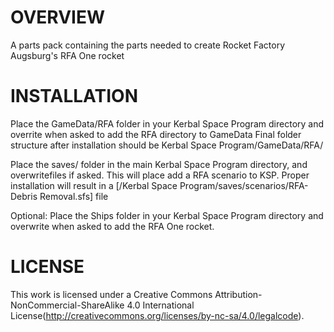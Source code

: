 OVERVIEW
===================================================================================================================
A parts pack containing the parts needed to create Rocket Factory Augsburg's RFA One rocket

INSTALLATION
===================================================================================================================
Place the GameData/RFA folder in your Kerbal Space Program directory and overrite when asked to add the RFA directory to GameData
Final folder structure after installation should be Kerbal Space Program/GameData/RFA/

Place the saves/ folder in the main Kerbal Space Program directory, and overwritefiles if asked. This will place add a RFA scenario to KSP. Proper installation will result in a [/Kerbal Space Program/saves/scenarios/RFA-Debris Removal.sfs] file

Optional: Place the Ships folder in your Kerbal Space Program directory and overwrite when asked to add the RFA One rocket.

LICENSE
===================================================================================================================
This work is licensed under a Creative Commons Attribution-NonCommercial-ShareAlike 4.0 International License(http://creativecommons.org/licenses/by-nc-sa/4.0/legalcode). 
